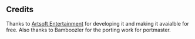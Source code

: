 ## Credits

Thanks to [Artsoft Entertainment](https://www.artsoft.org/mirrormagic/) for developing it and making it avaialble for free.  Also thanks to Bamboozler for the porting work for portmaster.

